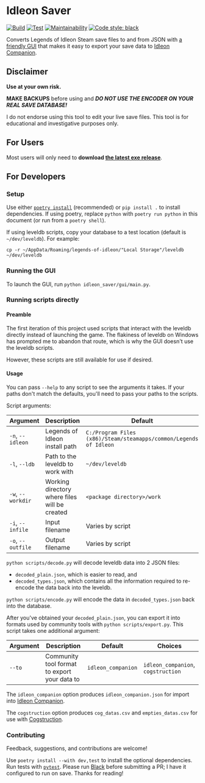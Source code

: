 # Idleon Saver

[![Build](https://github.com/desophos/idleon-saver/actions/workflows/build.yml/badge.svg)](https://github.com/desophos/idleon-saver/actions/workflows/build.yml)
[![Test](https://github.com/desophos/idleon-saver/actions/workflows/test.yml/badge.svg)](https://github.com/desophos/idleon-saver/actions/workflows/test.yml)
[![Maintainability](https://api.codeclimate.com/v1/badges/bda291e68f16afb3fbfe/maintainability)](https://codeclimate.com/github/desophos/idleon-saver/maintainability)
[![Code style: black](https://img.shields.io/badge/code%20style-black-000000.svg)](https://github.com/psf/black)

Converts Legends of Idleon Steam save files to and from JSON with [a friendly GUI](https://github.com/desophos/idleon-saver/releases) that makes it easy to export your save data to [Idleon Companion](https://idleoncompanion.com/).

## Disclaimer

**Use at your own risk.**

**MAKE BACKUPS** before using and ***DO NOT USE THE ENCODER ON YOUR REAL SAVE DATABASE!***

I do not endorse using this tool to edit your live save files.
This tool is for educational and investigative purposes only.

## For Users

Most users will only need to **download [the latest exe release](https://github.com/desophos/idleon-saver/releases)**.

## For Developers

### Setup

Use either [`poetry install`](https://python-poetry.org/docs/master/) (recommended) or `pip install .` to install dependencies.
If using poetry, replace `python` with `poetry run python` in this document (or run from a `poetry shell`).

If using leveldb scripts, copy your database to a test location (default is `~/dev/leveldb`). For example:

```
cp -r ~/AppData/Roaming/legends-of-idleon/"Local Storage"/leveldb ~/dev/leveldb
```

### Running the GUI

To launch the GUI, run `python idleon_saver/gui/main.py`.

### Running scripts directly

#### Preamble

The first iteration of this project used scripts that interact with the leveldb directly instead of launching the game.
The flakiness of leveldb on Windows has prompted me to abandon that route, which is why the GUI doesn't use the leveldb scripts.

However, these scripts are still available for use if desired.

#### Usage

You can pass `--help` to any script to see the arguments it takes.
If your paths don't match the defaults, you'll need to pass your paths to the scripts.

Script arguments:

| Argument          | Description                                   | Default                                                           |
| ----------------- | --------------------------------------------- | ----------------------------------------------------------------- |
| `-n`, `--idleon`  | Legends of Idleon install path                | `C:/Program Files (x86)/Steam/steamapps/common/Legends of Idleon` |
| `-l`, `--ldb`     | Path to the leveldb to work with              | `~/dev/leveldb`                                                   |
| `-w`, `--workdir` | Working directory where files will be created | `<package directory>/work`                                        |
| `-i`, `--infile`  | Input filename                                | Varies by script                                                  |
| `-o`, `--outfile` | Output filename                               | Varies by script                                                  |

`python scripts/decode.py` will decode leveldb data into 2 JSON files:

- `decoded_plain.json`, which is easier to read, and
- `decoded_types.json`, which contains all the information required to re-encode the data back into the leveldb.

`python scripts/encode.py` will encode the data in `decoded_types.json` back into the database.

After you've obtained your `decoded_plain.json`, you can export it into formats used by community tools with `python scripts/export.py`. This script takes one additional argument:

| Argument   | Description                                   | Default            | Choices                                       |
| ---------- | --------------------------------------------- | ------------------ | --------------------------------------------- |
| `--to`     | Community tool format to export your data to  | `idleon_companion` | `idleon_companion`, `cogstruction`            |

The `idleon_companion` option produces `idleon_companion.json` for import into [Idleon Companion](https://idleoncompanion.com/).

The `cogstruction` option produces `cog_datas.csv` and `empties_datas.csv` for use with [Cogstruction](https://github.com/automorphis/Cogstruction).

### Contributing

Feedback, suggestions, and contributions are welcome!

Use `poetry install --with dev,test` to install the optional dependencies. Run tests with [`pytest`](https://docs.pytest.org/en/latest/index.html). Please run [Black](https://black.readthedocs.io/en/stable/) before submitting a PR; I have it configured to run on save. Thanks for reading!
